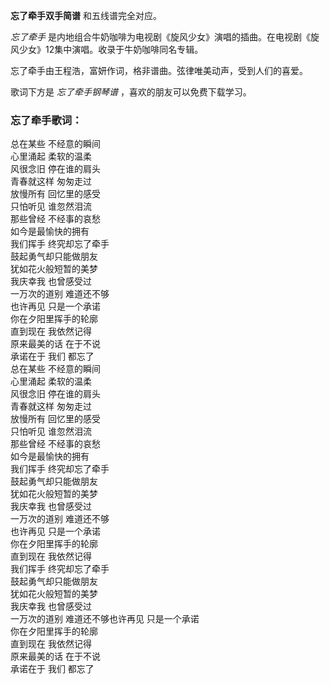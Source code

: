 

**忘了牵手双手简谱** 和五线谱完全对应。

_忘了牵手_ 是内地组合牛奶咖啡为电视剧《旋风少女》演唱的插曲。在电视剧《旋风少女》12集中演唱。收录于牛奶咖啡同名专辑。  
  
忘了牵手由王程浩，富妍作词，格非谱曲。弦律唯美动声，受到人们的喜爱。

歌词下方是 _忘了牵手钢琴谱_ ，喜欢的朋友可以免费下载学习。

### 忘了牵手歌词：

总在某些 不经意的瞬间  
心里涌起 柔软的温柔  
风很念旧 停在谁的肩头  
青春就这样 匆匆走过  
放慢所有 回忆里的感受  
只怕听见 谁忽然泪流  
那些曾经 不经事的哀愁  
如今是最愉快的拥有  
我们挥手 终究却忘了牵手  
鼓起勇气却只能做朋友  
犹如花火般短暂的美梦  
我庆幸我 也曾感受过  
一万次的道别 难道还不够  
也许再见 只是一个承诺  
你在夕阳里挥手的轮廓  
直到现在 我依然记得  
原来最美的话 在于不说  
承诺在于 我们 都忘了  
总在某些 不经意的瞬间  
心里涌起 柔软的温柔  
风很念旧 停在谁的肩头  
青春就这样 匆匆走过  
放慢所有 回忆里的感受  
只怕听见 谁忽然泪流  
那些曾经 不经事的哀愁  
如今是最愉快的拥有  
我们挥手 终究却忘了牵手  
鼓起勇气却只能做朋友  
犹如花火般短暂的美梦  
我庆幸我 也曾感受过  
一万次的道别 难道还不够  
也许再见 只是一个承诺  
你在夕阳里挥手的轮廓  
直到现在 我依然记得  
我们挥手 终究却忘了牵手  
鼓起勇气却只能做朋友  
犹如花火般短暂的美梦  
我庆幸我 也曾感受过  
一万次的道别 难道还不够也许再见 只是一个承诺  
你在夕阳里挥手的轮廓  
直到现在 我依然记得  
原来最美的话 在于不说  
承诺在于 我们 都忘了

